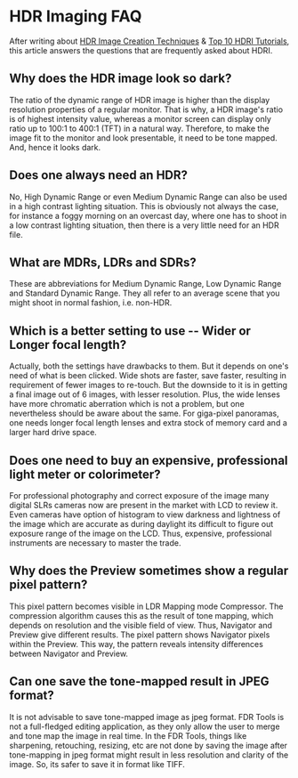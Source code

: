 # HDR Imaging FAQ

After writing about <a href="/2010/hdr-imaging-some-common-creation-techniques/">HDR Image Creation Techniques</a> & <a href="/2010/hdr-imaging-top-10-tutorials/">Top 10 HDRI Tutorials</a>, this article answers the questions that are frequently asked about HDRI.

## Why does the HDR image look so dark?

The ratio of the dynamic range of HDR image is higher than the display resolution properties of a regular monitor. That is why, a HDR image's ratio is of highest intensity value, whereas a monitor screen can display only ratio up to 100:1 to 400:1 (TFT) in a natural way. Therefore, to make the image fit to the monitor and look presentable, it need to be tone mapped. And, hence it looks dark.

## Does one always need an HDR?

No, High Dynamic Range or even Medium Dynamic Range can also be used in a high contrast lighting situation. This is obviously not always the case, for instance a foggy morning on an overcast day, where one has to shoot in a low contrast lighting situation, then there is a very little need for an HDR file.

## What are MDRs, LDRs and SDRs?

These are abbreviations for Medium Dynamic Range, Low Dynamic Range and Standard Dynamic Range. They all refer to an average scene that you might shoot in normal fashion, i.e. non-HDR.

## Which is a better setting to use -- Wider or Longer focal length?

Actually, both the settings have drawbacks to them. But it depends on one's need of what is been clicked. Wide shots are faster, save faster, resulting in requirement of fewer images to re-touch. But the downside to it is in getting a final image out of 6 images, with lesser resolution. Plus, the wide lenses have more chromatic aberration which is not a problem, but one nevertheless should be aware about the same. For giga-pixel panoramas, one needs longer focal length lenses and extra stock of memory card and a larger hard drive space.

## Does one need to buy an expensive, professional light meter or colorimeter?

For professional photography and correct exposure of the image many digital SLRs cameras now are present in the market with LCD to review it. Even cameras have option of histogram to view darkness and lightness of the image which are accurate as during daylight its difficult to figure out exposure range of the image on the LCD. Thus, expensive, professional instruments are necessary to master the trade.

## Why does the Preview sometimes show a regular pixel pattern?

This pixel pattern becomes visible in LDR Mapping mode Compressor. The compression algorithm causes this as the result of tone mapping, which depends on resolution and the visible field of view. Thus, Navigator and Preview give different results. The pixel pattern shows Navigator pixels within the Preview. This way, the pattern reveals intensity differences between Navigator and Preview.

## Can one save the tone-mapped result in JPEG format?

It is not advisable to save tone-mapped image as jpeg format. FDR Tools is not a full-fledged editing application, as they only allow the user to merge and tone map the image in real time. In the FDR Tools, things like sharpening, retouching, resizing, etc are not done by saving the image after tone-mapping in jpeg format might result in less resolution and clarity of the image. So, its safer to save it in format like TIFF.
